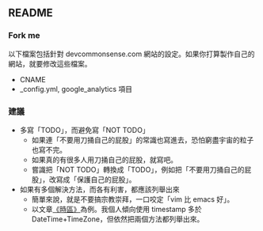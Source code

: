 ## README

### Fork me

以下檔案包括針對 devcommonsense.com 網站的設定。如果你打算製作自己的網站，就要修改這些檔案。

* CNAME
* _config.yml, google_analytics 項目

### 建議

* 多寫「TODO」，而避免寫「NOT TODO」
  * 如果連「不要用刀捅自己的屁股」的常識也寫進去，恐怕窮盡宇宙的粒子也寫不完。
  * 如果真的有很多人用刀捅自己的屁股，就寫吧。
  * 嘗識把「NOT TODO」轉換成「TODO」，例如把「不要用刀捅自己的屁股」，改寫成「保護自己的屁股」。
* 如果有多個解決方法，而各有利害，都應該列舉出來
  * 簡單來說，就是不要搞宗教崇拜，一口咬定「vim 比 emacs 好」。
  * 以文章[《時區》](http://devcommonsense.com/article/timezone.html)為例。我個人傾向使用 timestamp 多於 DateTime+TimeZone，但依然把兩個方法都列舉出來。
